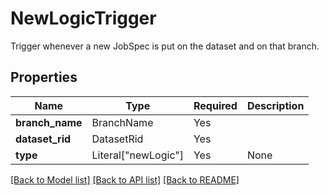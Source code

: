 # NewLogicTrigger

Trigger whenever a new JobSpec is put on the dataset and on
that branch.


## Properties
| Name | Type | Required | Description |
| ------------ | ------------- | ------------- | ------------- |
**branch_name** | BranchName | Yes |  |
**dataset_rid** | DatasetRid | Yes |  |
**type** | Literal["newLogic"] | Yes | None |


[[Back to Model list]](../../README.md#models-v2-link) [[Back to API list]](../../README.md#documentation-for-api-endpoints) [[Back to README]](../../README.md)
